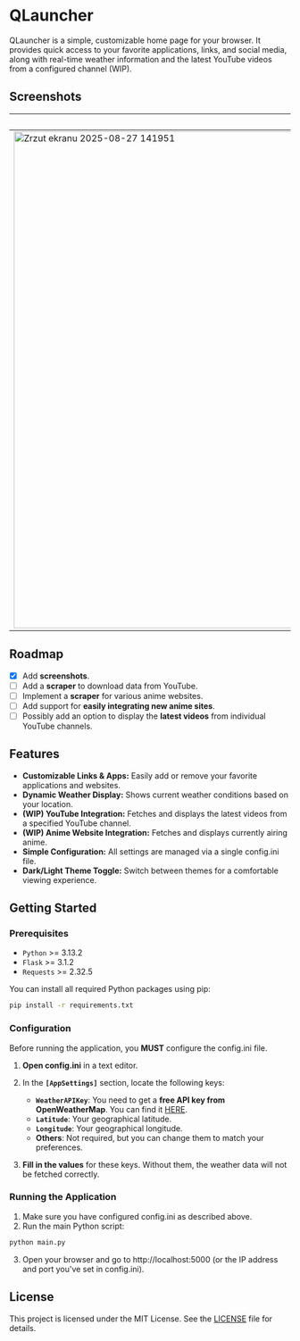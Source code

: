 # QLauncher

QLauncher is a simple, customizable home page for your browser. It provides quick access to your favorite applications, links, and social media, along with real-time weather information and the latest YouTube videos from a configured channel (WIP).

## Screenshots
| Dark Theme | Light Theme|
|------------|------------|
|<img width="1280" height="890" alt="Zrzut ekranu 2025-08-27 141951" src="https://github.com/user-attachments/assets/d32b58ec-2aa2-43b0-8e48-2ca05b8f04e8" />| <img width="1280" height="890" alt="Zrzut ekranu 2025-08-27 142100" src="https://github.com/user-attachments/assets/b449fec7-909c-479f-b0b4-e4defd50e2b9" />|

## Roadmap
- [x] Add **screenshots**.
- [ ] Add a **scraper** to download data from YouTube.
- [ ] Implement a **scraper** for various anime websites.
- [ ] Add support for **easily integrating new anime sites**.
- [ ] Possibly add an option to display the **latest videos** from individual YouTube channels.

## Features

*   **Customizable Links & Apps:** Easily add or remove your favorite applications and websites.
*   **Dynamic Weather Display:** Shows current weather conditions based on your location.
*   **(WIP) YouTube Integration:** Fetches and displays the latest videos from a specified YouTube channel.
*   **(WIP) Anime Website Integration:** Fetches and displays currently airing anime.
*   **Simple Configuration:** All settings are managed via a single config.ini file.    
*   **Dark/Light Theme Toggle:** Switch between themes for a comfortable viewing experience.
    

## Getting Started

### Prerequisites

*   `Python` >= 3.13.2
*   `Flask` >= 3.1.2
*   `Requests` >= 2.32.5
    

You can install all required Python packages using pip:

```bash
pip install -r requirements.txt
```

### Configuration

Before running the application, you **MUST** configure the config.ini file.

1.  **Open config.ini** in a text editor.

2.  In the **`[AppSettings]`** section, locate the following keys:
    * **`WeatherAPIKey`**: You need to get a **free API key from OpenWeatherMap**. You can find it [HERE](https://openweathermap.org/).
    * **`Latitude`**: Your geographical latitude.
    * **`Longitude`**: Your geographical longitude.
    * **Others**: Not required, but you can change them to match your preferences.

3.  **Fill in the values** for these keys. Without them, the weather data will not be fetched correctly.

### Running the Application

1.  Make sure you have configured config.ini as described above.    
2.  Run the main Python script:
```bash
python main.py
```
3.  Open your browser and go to http://localhost:5000 (or the IP address and port you've set in config.ini).
    

## License

This project is licensed under the MIT License. See the [LICENSE](LICENSE) file for details.
